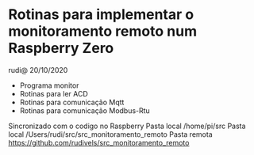 # Rotinas para implementar o monitoramento remoto num Raspberry Zero

rudi@ 20/10/2020
 
- Programa monitor
- Rotinas para ler ACD
- Rotinas para comunicação Mqtt
- Rotinas para comunicação Modbus-Rtu

Sincronizado com o codigo no Raspberry
Pasta local /home/pi/src
Pasta local /Users/rudi/src/src_monitoramento_remoto 
Pasta remota https://github.com/rudivels/src_monitoramento_remoto